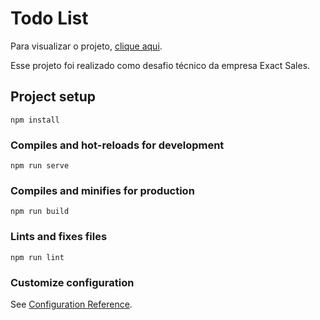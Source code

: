 # Todo List

Para visualizar o projeto, [clique aqui](https://todolist-seven-gamma.vercel.app/).

Esse projeto foi realizado como desafio técnico da empresa Exact Sales. 


## Project setup
```
npm install
```

### Compiles and hot-reloads for development
```
npm run serve
```

### Compiles and minifies for production
```
npm run build
```

### Lints and fixes files
```
npm run lint
```

### Customize configuration
See [Configuration Reference](https://cli.vuejs.org/config/).
